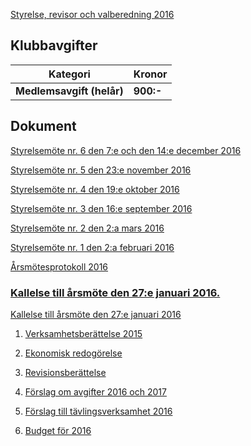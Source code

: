 [Styrelse, revisor och valberedning 2016](SENIOR/htmfiler/seniorstyrelse_2016.pdf)
## Klubbavgifter

Kategori|Kronor
---|---
<b>Medlemsavgift (helår)</b>|<b>900:-</b>

## Dokument

[Styrelsemöte nr. 6 den 7:e och den 14:e december 2016](SENIOR/htmfiler/Protokoll_SrS_nr6_2016.pdf)

[Styrelsemöte nr. 5 den 23:e november 2016](SENIOR/htmfiler/Protokoll_SrS_nr5_2016.pdf)

[Styrelsemöte nr. 4 den 19:e oktober 2016](SENIOR/htmfiler/Protokoll_SrS_nr4_2016_ny.pdf)

[Styrelsemöte nr. 3 den 16:e september 2016](SENIOR/htmfiler/Protokoll_SrS_nr3_2016.pdf)

[Styrelsemöte nr. 2 den 2:a mars 2016](SENIOR/htmfiler/Protokoll_SrS_nr2_2016.pdf)

[Styrelsemöte nr. 1 den 2:a februari 2016](SENIOR/htmfiler/Protokoll_SrS_nr1_2016.pdf)

[Årsmötesprotokoll 2016](SENIOR/htmfiler/arsmote_protokoll_2016.pdf)
###  <A HREF="kallelse_SrS_arsmote_2016.pdf" TARGET="_blank">Kallelse till årsmöte den 27:e januari 2016.</A>

[Kallelse till årsmöte den 27:e januari 2016](SENIOR/htmfiler/kallelse_SrS_arsmote_2016.pdf)

1. [Verksamhetsberättelse 2015](SENIOR/htmfiler/bilaga1_verksamhet_2015.pdf)

1. [Ekonomisk redogörelse](SENIOR/htmfiler/bilaga2_ekonomi_2015.pdf)

1. [Revisionsberättelse](SENIOR/htmfiler/bilaga3_revision_2015.pdf)

1. [Förslag om avgifter 2016 och 2017](SENIOR/htmfiler/bilaga4_avgiftspolicy_2016.pdf)

1. [Förslag till tävlingsverksamhet 2016](SENIOR/htmfiler/bilaga5_verksamhetforslag_2016.pdf)

1. [Budget för 2016](SENIOR/htmfiler/bilaga6_budget_2016.pdf)

